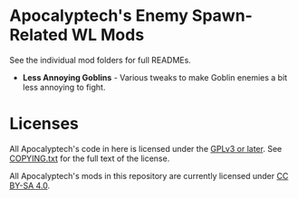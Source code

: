 Apocalyptech's Enemy Spawn-Related WL Mods
==========================================

See the individual mod folders for full READMEs.

- **Less Annoying Goblins** - Various tweaks to make Goblin enemies a bit less
  annoying to fight.

Licenses
========

All Apocalyptech's code in here is licensed under the
[GPLv3 or later](https://www.gnu.org/licenses/quick-guide-gplv3.html).
See [COPYING.txt](../COPYING.txt) for the full text of the license.

All Apocalyptech's mods in this repository are currently licensed under
[CC BY-SA 4.0](https://creativecommons.org/licenses/by-sa/4.0/).

